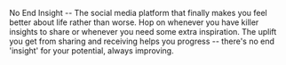 No End Insight -- The social media platform that finally makes you feel better about life rather than worse.  Hop on whenever you have killer insights to share or whenever you need some extra inspiration.  The uplift you get from sharing and receiving helps you progress -- there's no end 'insight' for your potential, always improving.
